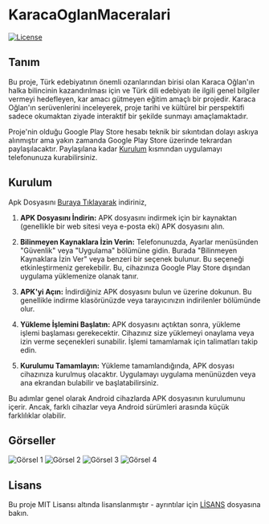 # KaracaOglanMaceralari

[![License](https://img.shields.io/badge/License-MIT-blue.svg)](LICENSE)

## Tanım

Bu proje, Türk edebiyatının önemli ozanlarından birisi olan Karaca Oğlan'ın halka bilincinin kazandırılması için ve Türk dili edebiyatı ile ilgili genel bilgiler vermeyi hedefleyen, kar amacı gütmeyen eğitim amaçlı bir projedir. Karaca Oğlan'ın serüvenlerini inceleyerek, proje tarihi ve kültürel bir perspektifi sadece okumaktan ziyade interaktif bir şekilde sunmayı amaçlamaktadır.

Proje'nin olduğu Google Play Store hesabı teknik bir sıkıntıdan dolayı askıya alınmıştır ama yakın zamanda Google Play Store üzerinde tekrardan paylaşılacaktır. Paylaşılana kadar [Kurulum](#kurulum) kısmından uygulamayı telefonunuza kurabilirsiniz.

## Kurulum

Apk Dosyasını [Buraya Tıklayarak](https://drive.google.com/file/d/1TyVNkFlQimR4q0bqI2XDo7MYudS81BCG/view?usp=sharing) indiriniz,

1. **APK Dosyasını İndirin:** APK dosyasını indirmek için bir kaynaktan (genellikle bir web sitesi veya e-posta eki) APK dosyasını alın.

2. **Bilinmeyen Kaynaklara İzin Verin:** Telefonunuzda, Ayarlar menüsünden "Güvenlik" veya "Uygulama" bölümüne gidin. Burada "Bilinmeyen Kaynaklara İzin Ver" veya benzeri bir seçenek bulunur. Bu seçeneği etkinleştirmeniz gerekebilir. Bu, cihazınıza Google Play Store dışından uygulama yüklemenize olanak tanır.

3. **APK'yi Açın:** İndirdiğiniz APK dosyasını bulun ve üzerine dokunun. Bu genellikle indirme klasörünüzde veya tarayıcınızın indirilenler bölümünde olur.

4. **Yükleme İşlemini Başlatın:** APK dosyasını açtıktan sonra, yükleme işlemi başlaması gerekecektir. Cihazınız size yüklemeyi onaylama veya izin verme seçenekleri sunabilir. İşlemi tamamlamak için talimatları takip edin.

5. **Kurulumu Tamamlayın:** Yükleme tamamlandığında, APK dosyası cihazınıza kurulmuş olacaktır. Uygulamayı uygulama menünüzden veya ana ekrandan bulabilir ve başlatabilirsiniz.

Bu adımlar genel olarak Android cihazlarda APK dosyasının kurulumunu içerir. Ancak, farklı cihazlar veya Android sürümleri arasında küçük farklılıklar olabilir.

## Görseller

![Görsel 1](https://drive.google.com/file/d/1a6SWSRkXUdo87J5DdiVJwPRlYZUteJ3G/view?usp=sharing)
![Görsel 2](https://drive.google.com/file/d/1KaQhXCSi7hwHTGHp-jMDbdZZCNxfdDVQ/view?usp=sharing)
![Görsel 3](https://drive.google.com/file/d/1hk1uqAQcZJAbOdbwXtgEFNgTW6cDC5SA/view?usp=sharing)
![Görsel 4](https://drive.google.com/file/d/1S7GGkc2UySDGGW9FsluEz1D5GAH0MiZZ/view?usp=sharing)

## Lisans

Bu proje MIT Lisansı altında lisanslanmıştır - ayrıntılar için [LİSANS](LICENSE) dosyasına bakın.




